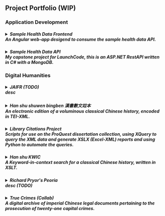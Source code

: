 <h2>Project Portfolio (WIP)</h2>

<!-- TEMPLATE
<h5>
  <details>
    <summary>
      title  
      <br/>desc
    </summary>
    add'l information
  </details>
</h5>
-->
<h3>Application Development</h3>

<h5>
  <details>
    <summary>
      Sample Health Data Frontend
      <br/>An Angular web-app desigend to consume the sample health data API.  
    </summary>
    https://github.com/spmcginnis/HealthDataFrontend
  </details>
</h5>
<h5>
  <details>
    <summary>
      Sample Health Data API
      <br/>My capstone project for LaunchCode, this is an ASP.NET RestAPI written in C# with a MongoDB.  
    </summary>
    https://github.com/spmcginnis/sample-HealthDataAPI
  </details>
</h5>

<h3>Digital Humanities</h3>

<h5>
  <details>
    <summary>
      JAIFR (TODO)
      <br/>desc
    </summary>
    add'l information
  </details>
</h5>
<h5>
  <details>
    <summary>
      Han shu shuwen bingben 漢書數文竝本
      <br/>An electronic edition of a voluminous classical Chinese history, encoded in TEI-XML.
    </summary>
    <div>TODO: Progress to date
      <br/>
      <a href="https://github.com/spmcginnis/HS-swbb">Source Files</a>
    </div>
  </details>
</h5> 
<h5>
  <details>
    <summary>
      Library Citations Project
      <br/>Scripts for use on the ProQuest dissertation collection, using XQuery to query the XML data and generate XSLX (Excel-XML) reports and using Python to automate the queries.
    </summary>
    For more details, see the following article, esp. pages 89 ff.
    Edwards, Jones, and McGinnis (2017). "Big Date for Big Questions: Assessing the Impact of Non-English Language Sources on Doctoral Research at Berkeley."  
    [(view article)](http://www.ala.org/acrl/sites/ala.org.acrl/files/content/conferences/confsandpreconfs/2017/BigDataforBigQuestions.pdf)
    [(view source files)](https://github.com/spmcginnis/LibCitationsProject_2017)
  </details>
</h5>
<h5>
  <details>
    <summary>
      Han shu KWIC  
      <br/>A Keyword-in-context search for a classical Chinese history, written in XSLT.
    </summary>
    https://github.com/spmcginnis/Hanshu_KWIC_2014
    TODO add poster as image
  </details>
</h5>
<h5>
  <details>
    <summary>
      Richard Pryor's Peoria
      <br/>desc (TODO)
    </summary>
    My contribution included:
    - Designing the layout for several pages.
    - Reorganizing the Wordpress backend.
    - Developing the imgage carousel, the maps views, and svg network visualization.
    www.becomingrichardpryor.com/pryors-peoria/
  </details>
</h5>
<h5>
  <details>
    <summary>
      True Crimes (Collab)
      <br/>A digital archive of imperial Chinese legal documents pertaining to the prosecution of twenty-one capital crimes.
    </summary>
    My contribution included:
    - Creating a document model for the Chinese texts.
    - Generating XML templates for each of the documents, in conformance with TEI P5 standards.
    - Solving problems related to centuries-old Chinese handwriting.
    http://digital.wustl.edu/truecrimes/
  </details>
</h5>
